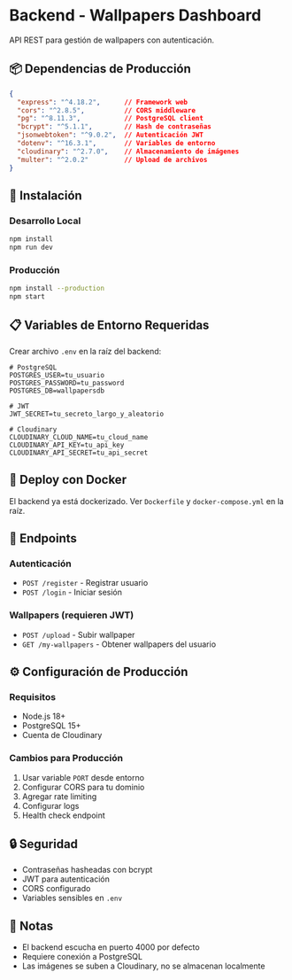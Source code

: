 # Backend - Wallpapers Dashboard

API REST para gestión de wallpapers con autenticación.

## 📦 Dependencias de Producción

```json
{
  "express": "^4.18.2",      // Framework web
  "cors": "^2.8.5",          // CORS middleware
  "pg": "^8.11.3",           // PostgreSQL client
  "bcrypt": "^5.1.1",        // Hash de contraseñas
  "jsonwebtoken": "^9.0.2",  // Autenticación JWT
  "dotenv": "^16.3.1",       // Variables de entorno
  "cloudinary": "^2.7.0",    // Almacenamiento de imágenes
  "multer": "^2.0.2"         // Upload de archivos
}
```

## 🚀 Instalación

### Desarrollo Local

```bash
npm install
npm run dev
```

### Producción

```bash
npm install --production
npm start
```

## 📋 Variables de Entorno Requeridas

Crear archivo `.env` en la raíz del backend:

```env
# PostgreSQL
POSTGRES_USER=tu_usuario
POSTGRES_PASSWORD=tu_password
POSTGRES_DB=wallpapersdb

# JWT
JWT_SECRET=tu_secreto_largo_y_aleatorio

# Cloudinary
CLOUDINARY_CLOUD_NAME=tu_cloud_name
CLOUDINARY_API_KEY=tu_api_key
CLOUDINARY_API_SECRET=tu_api_secret
```

## 🐳 Deploy con Docker

El backend ya está dockerizado. Ver `Dockerfile` y `docker-compose.yml` en la raíz.

## 📡 Endpoints

### Autenticación
- `POST /register` - Registrar usuario
- `POST /login` - Iniciar sesión

### Wallpapers (requieren JWT)
- `POST /upload` - Subir wallpaper
- `GET /my-wallpapers` - Obtener wallpapers del usuario

## ⚙️ Configuración de Producción

### Requisitos
- Node.js 18+
- PostgreSQL 15+
- Cuenta de Cloudinary

### Cambios para Producción

1. Usar variable `PORT` desde entorno
2. Configurar CORS para tu dominio
3. Agregar rate limiting
4. Configurar logs
5. Health check endpoint

## 🔒 Seguridad

- Contraseñas hasheadas con bcrypt
- JWT para autenticación
- CORS configurado
- Variables sensibles en `.env`

## 📝 Notas

- El backend escucha en puerto 4000 por defecto
- Requiere conexión a PostgreSQL
- Las imágenes se suben a Cloudinary, no se almacenan localmente
